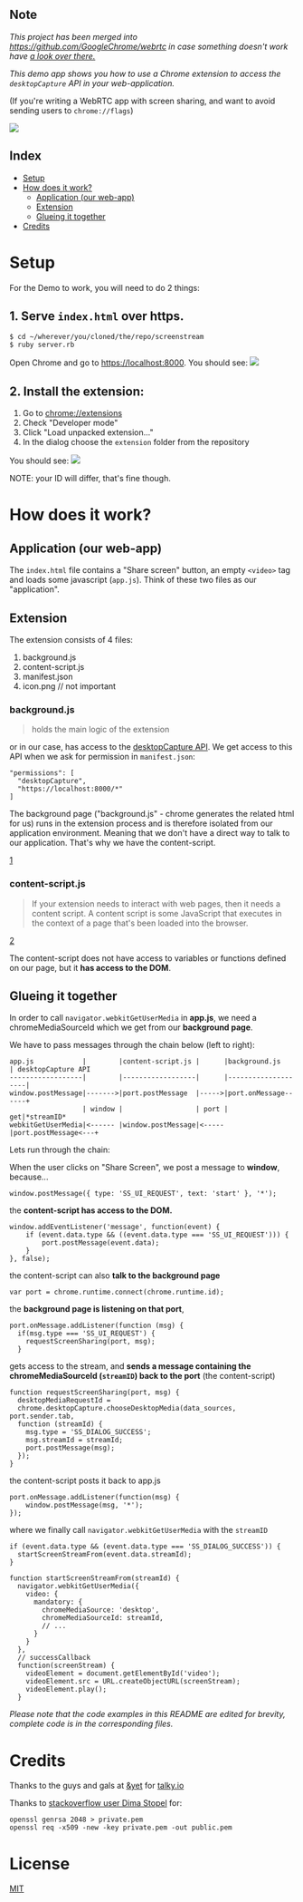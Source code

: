 ## Note

*This project has been merged into https://github.com/GoogleChrome/webrtc in
case something doesn't work have [a look over
there.](https://github.com/GoogleChrome/webrtc/tree/master/samples/web/content/getusermedia/desktopcapture)*

*This demo app shows you how to use a Chrome extension to access the
`desktopCapture` API in your web-application.*

(If you're writing a WebRTC app with screen sharing, and want to avoid sending
users to `chrome://flags`)

<img src="images/3.gif">

## Index

- [Setup](#setup)
- [How does it work?](#how)
    - [Application (our web-app)](#app)
    - [Extension](#extension)
    - [Glueing it together](#glue)
- [Credits](#credits)

<a name="setup"></a>
# Setup

For the Demo to work, you will need to do 2 things:

## 1. Serve `index.html` over https.

    $ cd ~/wherever/you/cloned/the/repo/screenstream
    $ ruby server.rb

Open Chrome and go to [https://localhost:8000]().
You should see: <img src="images/1.png">

## 2. Install the extension:

1. Go to [chrome://extensions]()
2. Check "Developer mode"
3. Click "Load unpacked extension..."
4. In the dialog choose the `extension` folder from the repository

You should see: <img src="images/2.png">

NOTE: your ID will differ, that's fine though.

<a name="how"></a>
# How does it work?

<a name="app"></a>
## Application (our web-app)

The `index.html` file contains a "Share screen" button, an empty `<video>` tag
and loads some javascript (`app.js`). Think of these two files as our
"application".

<a name="extension"></a>
## Extension

The extension consists of 4 files:

1. background.js
2. content-script.js
3. manifest.json
4. icon.png // not important

### background.js

> holds the main logic of the extension

or in our case, has access to the [desktopCapture
API](https://developer.chrome.com/extensions/desktopCapture). We get access to
this API when we ask for permission in `manifest.json`:

    "permissions": [
      "desktopCapture",
      "https://localhost:8000/*"
    ]

The background page ("background.js" - chrome generates the related html for us)
runs in the extension process and is therefore isolated from our application
environment. Meaning that we don't have a direct way to talk to our application.
That's why we have the content-script.

[1](https://developer.chrome.com/extensions/background_pages)

### content-script.js

> If your extension needs to interact with web pages, then it needs a content
> script. A content script is some JavaScript that executes in the context of a
> page that's been loaded into the browser.

[2](https://developer.chrome.com/extensions/overview#contentScripts)

The content-script does not have access to variables or functions defined on our
page, but it **has access to the DOM**.

<a name="glue"></a>
## Glueing it together


In order to call `navigator.webkitGetUserMedia` in **app.js**, we need a
chromeMediaSourceId which we get from our **background page**.

We have to pass messages through the chain below (left to right):

    app.js            |        |content-script.js |      |background.js       | desktopCapture API
    ------------------|        |------------------|      |--------------------|
    window.postMessage|------->|port.postMessage  |----->|port.onMessage------+
                      | window |                  | port |                 get|*streamID*
    webkitGetUserMedia|<------ |window.postMessage|<-----|port.postMessage<---+

Lets run through the chain:

When the user clicks on "Share Screen", we post a message to **window**,
because...

    window.postMessage({ type: 'SS_UI_REQUEST', text: 'start' }, '*');

the **content-script has access to the DOM.**

    window.addEventListener('message', function(event) {
        if (event.data.type && ((event.data.type === 'SS_UI_REQUEST'))) {
            port.postMessage(event.data);
        }
    }, false);

the content-script can also **talk to the background page**

    var port = chrome.runtime.connect(chrome.runtime.id);

the **background page is listening on that port**,

    port.onMessage.addListener(function (msg) {
      if(msg.type === 'SS_UI_REQUEST') {
        requestScreenSharing(port, msg);
      }

gets access to the stream, and **sends a message containing the
chromeMediaSourceId (`streamID`) back to the port** (the content-script)

    function requestScreenSharing(port, msg) {
      desktopMediaRequestId =
      chrome.desktopCapture.chooseDesktopMedia(data_sources, port.sender.tab,
      function (streamId) {
        msg.type = 'SS_DIALOG_SUCCESS';
        msg.streamId = streamId;
        port.postMessage(msg);
      });
    }

the content-script posts it back to app.js

    port.onMessage.addListener(function(msg) {
        window.postMessage(msg, '*');
    });

where we finally call `navigator.webkitGetUserMedia` with the `streamID`

    if (event.data.type && (event.data.type === 'SS_DIALOG_SUCCESS')) {
      startScreenStreamFrom(event.data.streamId);
    }

    function startScreenStreamFrom(streamId) {
      navigator.webkitGetUserMedia({
        video: {
          mandatory: {
            chromeMediaSource: 'desktop',
            chromeMediaSourceId: streamId,
            // ...
          }
        }
      },
      // successCallback
      function(screenStream) {
        videoElement = document.getElementById('video');
        videoElement.src = URL.createObjectURL(screenStream);
        videoElement.play();
      }

*Please note that the code examples in this README are edited for brevity,
complete code is in the corresponding files.*

<a name="credits"></a>
# Credits

Thanks to the guys and gals at [&yet](http://andyet.com/) for [talky.io]()

Thanks to [stackoverflow user Dima
Stopel](stackoverflow.com/questions/14267010/) for:

    openssl genrsa 2048 > private.pem
    openssl req -x509 -new -key private.pem -out public.pem

# License

[MIT](http://opensource.org/licenses/MIT)
